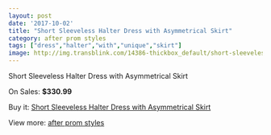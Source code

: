 ```yaml
---
layout: post
date: '2017-10-02'
title: "Short Sleeveless Halter Dress with Asymmetrical Skirt"
category: after prom styles
tags: ["dress","halter","with","unique","skirt"]
image: http://img.transblink.com/14386-thickbox_default/short-sleeveless-halter-dress-with-asymmetrical-skirt.jpg
---
```

Short Sleeveless Halter Dress with Asymmetrical Skirt

On Sales: **$330.99**
<a href="https://www.transblink.com/en/after-prom-styles/4609-short-sleeveless-halter-dress-with-asymmetrical-skirt.html"><amp-img layout="responsive" width="600" height="600" src="//img.transblink.com/14386-thickbox_default/short-sleeveless-halter-dress-with-asymmetrical-skirt.jpg" alt="Short Sleeveless Halter Dress with Asymmetrical Skirt 0" /></a>
<a href="https://www.transblink.com/en/after-prom-styles/4609-short-sleeveless-halter-dress-with-asymmetrical-skirt.html"><amp-img layout="responsive" width="600" height="600" src="//img.transblink.com/14388-thickbox_default/short-sleeveless-halter-dress-with-asymmetrical-skirt.jpg" alt="Short Sleeveless Halter Dress with Asymmetrical Skirt 1" /></a>
<a href="https://www.transblink.com/en/after-prom-styles/4609-short-sleeveless-halter-dress-with-asymmetrical-skirt.html"><amp-img layout="responsive" width="600" height="600" src="//img.transblink.com/14387-thickbox_default/short-sleeveless-halter-dress-with-asymmetrical-skirt.jpg" alt="Short Sleeveless Halter Dress with Asymmetrical Skirt 2" /></a>

Buy it: [Short Sleeveless Halter Dress with Asymmetrical Skirt](https://www.transblink.com/en/after-prom-styles/4609-short-sleeveless-halter-dress-with-asymmetrical-skirt.html "Short Sleeveless Halter Dress with Asymmetrical Skirt")

View more: [after prom styles](https://www.transblink.com/en/55-after-prom-styles "after prom styles")